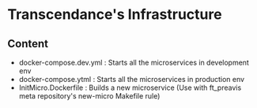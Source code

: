 # Transcendance's Infrastructure

## Content

- docker-compose.dev.yml : Starts all the microservices in development env
- docker-compose.ytml : Starts all the microservices in production env
- InitMicro.Dockerfile : Builds a new microservice (Use with ft_preavis meta repository's new-micro Makefile rule)
